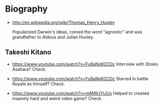 # Biography

-   <http://en.wikipedia.org/wiki/Thomas_Henry_Huxley>

    Popularized Darwin's ideas, coined the word "agnostic" and was grandfather to Aldous and Julian Huxley.

## Takeshi Kitano

- <https://www.youtube.com/watch?v=Fu8aNq62CDc> Interview with Shoko Asahara? Check.

- <https://www.youtube.com/watch?v=Fu8aNq62CDc> Starred in battle Royale as himself? Check.

- <https://www.youtube.com/watch?v=m6MIlJYiJUs> Helped to created insanely hard and weird video game? Check.
